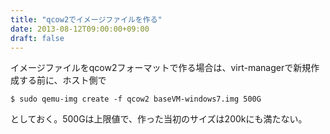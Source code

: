 ```yaml
---
title: "qcow2でイメージファイルを作る"
date: 2013-08-12T09:00:00+09:00
draft: false
---
```

イメージファイルをqcow2フォーマットで作る場合は、virt-managerで新規作成する前に、ホスト側で
```
$ sudo qemu-img create -f qcow2 baseVM-windows7.img 500G
```
としておく。500Gは上限値で、作った当初のサイズは200kにも満たない。

